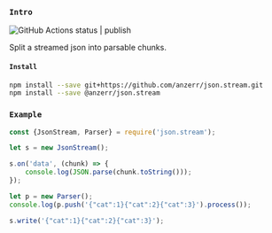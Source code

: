 
### `Intro`
![GitHub Actions status | publish](https://github.com/anzerr/json.stream/workflows/publish/badge.svg)

Split a streamed json into parsable chunks.

#### `Install`
``` bash
npm install --save git+https://github.com/anzerr/json.stream.git
npm install --save @anzerr/json.stream
```

### `Example`
``` javascript
const {JsonStream, Parser} = require('json.stream');

let s = new JsonStream();

s.on('data', (chunk) => {
	console.log(JSON.parse(chunk.toString()));
});

let p = new Parser();
console.log(p.push('{"cat":1}{"cat":2}{"cat":3}').process());

s.write('{"cat":1}{"cat":2}{"cat":3}');
```